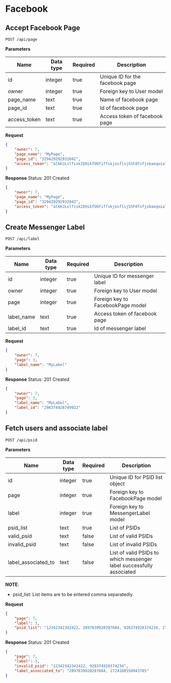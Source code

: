 # Facebook

## Accept Facebook Page

```
POST /api/page
```

**Parameters**

Name               | Data type | Required | Description
-------------------|-----------|----------|---------------------
id                 | integer   | true     | Unique ID for the facebook page
owner              | integer   | true     | Foreign key to User model
page_name          | text      | true     | Name of facebook page
page_id            | text      | true     | Id of facebook page
access_token       | text      | true     | Access token of facebook page

**Request**
```json
{
    "owner": 7,
    "page_name": "MyPage",
    "page_id": "329429292932042",
    "access_token": "alkKJLslfiskIEHikfOOfiffskjosflsjSSFdfsfjsbaeqoialiwqefq"
}
```

**Response**
Status: 201 Created
```json
{
    "owner": 7,
    "page_name": "MyPage",
    "page_id": "329429292932042",
    "access_token": "alkKJLslfiskIEHikfOOfiffskjosflsjSSFdfsfjsbaeqoialiwqefq"
}
```

## Create Messenger Label

```
POST /api/label
```

**Parameters**

Name               | Data type | Required | Description
-------------------|-----------|----------|---------------------
id                 | integer   | true     | Unique ID for messenger label
owner              | integer   | true     | Foreign key to User model
page               | integer   | true     | Foreign key to FacebookPage model
label_name         | text      | true     | Access token of facebook page
label_id           | text      | true     | Id of messenger label

**Request**
```json
{
    "owner": 7,
    "page": 3,
    "label_name": "MyLabel"
}
```

**Response**
Status: 201 Created
```json
{
    "owner": 7,
    "page": 3,
    "label_name": "MyLabel",
    "label_id": "298374928749922"
}
```

## Fetch users and associate label

```
POST /api/psid
```

**Parameters**

Name               | Data type | Required | Description
-------------------|-----------|----------|---------------------
id                 | integer   | true     | Unique ID for PSID list object
page               | integer   | true     | Foreign key to FacebookPage model
label              | integer   | true     | Foreign key to MessengerLabel model
psid_list          | text      | true     | List of PSIDs
valid_psid         | text      | false    | List of valid PSIDs
invalid_psid       | text      | false    | List of invalid PSIDs
label_associated_to| text      | false    | List of valid PSIDs to which messenger label successfully associated

__NOTE__:
- psid_list: List items are to be entered comma separatedly.

**Request**
```json
{
    "page": 7,
    "label": 3,
    "psid_list": "12342342342422, 2897839920287684, 928374928374234, 2724188550943785"
}
```

**Response**
Status: 201 Created
```json
{
    "page": 7,
    "label": 3,
    "invalid_psid": "12342342342422, 928374928374234",
    "label_associated_to": "2897839920287684, 2724188550943785"
}
```

